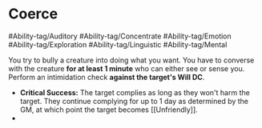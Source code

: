 # Coerce

#Ability-tag/Auditory 
#Ability-tag/Concentrate 
#Ability-tag/Emotion
#Ability-tag/Exploration 
#Ability-tag/Linguistic
#Ability-tag/Mental

You try to bully a creature into doing what you want. You have to converse with the creature **for at least 1 minute** who can either see or sense you. Perform an intimidation check **against the target's Will DC**.

* **Critical Success:** The target complies as long as they won't harm the target. They continue complying for up to 1 day as determined by the GM, at which point the target becomes [[Unfriendly]].
* 